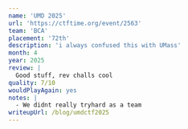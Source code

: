 ```yaml
---
name: 'UMD 2025'
url: 'https://ctftime.org/event/2563'
team: 'BCA'
placement: '72th'
description: 'i always confused this with UMass'
month: 4
year: 2025
review: |
  Good stuff, rev challs cool
quality: 7/10
wouldPlayAgain: yes
notes: |
  - We didnt really tryhard as a team
writeupUrl: /blog/umdctf2025
---
```

